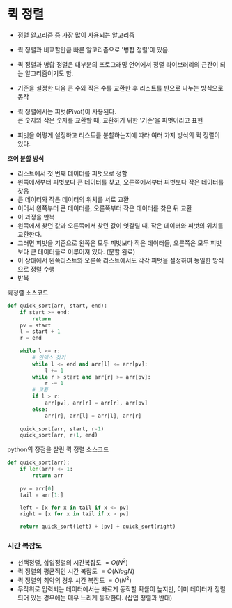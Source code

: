 # 퀵 정렬

- 정렬 알고리즘 중 가장 많이 사용되는 알고리즘

- 퀵 정렬과 비교할만큼 빠른 알고리즘으로 '병합 정렬'이 있음.
- 퀵 정렬과 병합 정렬은 대부분의 프로그래밍 언어에서 정렬 라이브러리의 근간이 되는 알고리즘이기도 함. 
- 기준을 설정한 다음 큰 수와 작은 수를 교환한 후 리스트를 반으로 나누는 방식으로 동작
- 퀵 정렬에서는 피벗(Pivot)이 사용된다.\
큰 숫자와 작은 숫자를 교환할 때, 교환하기 위한 '기준'을 피벗이라고 표현
- 피벗을 어떻게 설정하고 리스트를 분할하는지에 따라 여러 가지 방식의 퀵 정렬이 있다. 


**호어 분할 방식**
- 리스트에서 첫 번째 데이터를 피벗으로 정함
- 왼쪽에서부터 피벗보다 큰 데이터를 찾고, 오른쪽에서부터 피벗보다 작은 데이터를 찾음
- 큰 데이터와 작은 데이터의 위치를 서로 교환
- 이어서 왼쪽부터 큰 데이터를, 오른쪽부터 작은 데이터를 찾은 뒤 교환
- 이 과정을 반복
- 왼쪽에서 찾던 값과 오른쪽에서 찾던 값이 엇갈릴 때, 작은 데이터와 피벗의 위치를 교환한다. 
- 그러면 피벗을 기준으로 왼쪽은 모두 피벗보다 작은 데이터들, 오른쪽은 모두 피벗보다 큰 데이터들로 이루어져 있다. (분할 완료)
- 이 상태에서 왼쪽리스트와 오른쪽 리스트에서도 각각 피벗을 설정하여 동일한 방식으로 정렬 수행
- 반복

퀵정렬 소스코드
```python
def quick_sort(arr, start, end):
    if start >= end:
        return 
    pv = start
    l = start + 1
    r = end
    
    while l <= r:
        # 인덱스 찾기
        while l <= end and arr[l] <= arr[pv]:
            l += 1
        while r > start and arr[r] >= arr[pv]:
            r -= 1
        # 교환
        if l > r:
            arr[pv], arr[r] = arr[r], arr[pv]
        else:
            arr[r], arr[l] = arr[l], arr[r]
    
    quick_sort(arr, start, r-1)
    quick_sort(arr, r+1, end)
```

python의 장점을 살린 퀵 정렬 소스코드
```python
def quick_sort(arr):
    if len(arr) <= 1:
        return arr
    
    pv = arr[0]
    tail = arr[1:]

    left = [x for x in tail if x <= pv]
    right = [x for x in tail if x > pv]

    return quick_sort(left) + [pv] + quick_sort(right)
```


### 시간 복잡도
- 선택정렬, 삽입정렬의 시간복잡도 $=O(N^2)$
- 퀵 정렬의 평균적인 시간 복잡도 $=O(NlogN)$
- 퀵 정렬의 최악의 경우 시간 복잡도 $=O(N^2)$
- 무작위로 입력되는 데이터에서는 빠르게 동작할 확률이 높지만, 이미 데이터가 정렬되어 있는 경우에는 매우 느리게 동작한다. (삽입 정렬과 반대)
